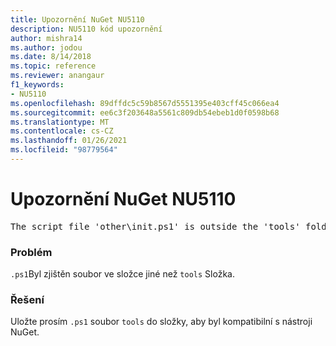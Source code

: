 ```yaml
---
title: Upozornění NuGet NU5110
description: NU5110 kód upozornění
author: mishra14
ms.author: jodou
ms.date: 8/14/2018
ms.topic: reference
ms.reviewer: anangaur
f1_keywords:
- NU5110
ms.openlocfilehash: 89dffdc5c59b8567d5551395e403cff45c066ea4
ms.sourcegitcommit: ee6c3f203648a5561c809db54ebeb1d0f0598b68
ms.translationtype: MT
ms.contentlocale: cs-CZ
ms.lasthandoff: 01/26/2021
ms.locfileid: "98779564"
---
```

# <a name="nuget-warning-nu5110"></a>Upozornění NuGet NU5110
<pre>The script file 'other\init.ps1' is outside the 'tools' folder and hence will not be executed during installation of this package. Move it into the 'tools' folder.</pre>

### <a name="issue"></a>Problém

`.ps1`Byl zjištěn soubor ve složce jiné než `tools` Složka.


### <a name="solution"></a>Řešení

Uložte prosím `.ps1`  soubor `tools` do složky, aby byl kompatibilní s nástroji NuGet.

